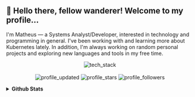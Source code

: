👋 Hello there, fellow wanderer! Welcome to my profile...
---
I'm Matheus — a Systems Analyst/Developer, interested in technology and programming in general. I've been working with and learning more about Kubernetes lately. In addition, I'm always working on random personal projects and exploring new languages and tools in my free time.

<p align="center">
  <img alt="tech_stack" href="" src="https://skillicons.dev/icons?i=js,css,html,git,nodejs,react,ts,py,vscode,linux,raspberrypi,neovim,lua,rust,docker,kubernetes&perline=8" />
  <br><br>
  <!-- <img alt="years" src="https://badges.pufler.dev/years/math-queiroz?label=years&style=flat-square" /> -->
  <!-- <img alt="repos" src="https://badges.pufler.dev/repos/math-queiroz?label=repos&style=flat-square" /> -->
  <img alt="profile_updated" href="" src="https://img.shields.io/github/last-commit/math-queiroz/math-queiroz?label=updated%20in&style=flat-square" />
  <img alt="profile_stars" href="" src="https://img.shields.io/github/stars/math-queiroz?style=flat-square" />
  <img alt="profile_followers" href="" src="https://img.shields.io/github/followers/math-queiroz?style=flat-square" />
</p>

<details>
  <summary><b>Github Stats</b></summary>
  <br>
  <p align="center">
    <img src="https://streak-stats.demolab.com?user=math-queiroz&theme=dark&hide_border=true&date_format=%5BY%20%5DM%20j" alt="GitHub Streak" height="165px" />
    <img src="https://github-readme-stats.vercel.app/api/top-langs?username=math-queiroz&layout=compact&theme=dark&hide_border=true" />
  </p>
</details>
